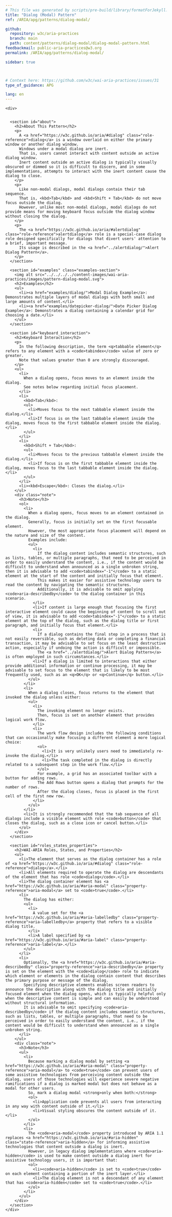 ```yaml
---
# This file was generated by scripts/pre-build/library/formatForJekyll.js
title: "Dialog (Modal) Pattern"
ref: /ARIA/apg/patterns/dialog-modal/

github:
  repository: w3c/aria-practices
  branch: main
  path: content/patterns/dialog-modal/dialog-modal-pattern.html
feedbackmail: public-aria-practices@w3.org
permalink: /ARIA/apg/patterns/dialog-modal/

sidebar: true



# Context here: https://github.com/w3c/wai-aria-practices/issues/31
type_of_guidance: APG

lang: en
---
```

<meta charset="UTF-8" />
<meta content="width=device-width, initial-scale=1.0" name="viewport" />
<title>Dialog (Modal) Pattern</title>

<script src="../../../../content-assets/wai-aria-practices/shared/js/highlight.pack.js"></script>
<script src="../../../../content-assets/wai-aria-practices/shared/js/app.js"></script>
<script src="../../../../content-assets/wai-aria-practices/shared/js/skipto.js"></script>


<link 
  rel="stylesheet"
  href="{{ '/content-assets/wai-aria-practices/styles.css' | relative_url }}"
>
<!-- Code highlighting styles -->
<link 
  rel="stylesheet"
  href="{{ '/content-assets/wai-aria-practices/shared/css/github.css' | relative_url }}"
>

<script>
const addBodyClass = undefined;
const enableSidebar = true;
if (addBodyClass) document.body.classList.add(addBodyClass);
if (enableSidebar) document.body.classList.add('has-sidebar');
</script>
    

<script>
    const parentPage = window.location.pathname.match(
      /\/(patterns|practices|about)\//
    )?.[1];
    if (parentPage) {
      const parentHref = 'a[href*="' + parentPage + '"]';
      document.querySelector(parentHref).classList.add('active');
    }
  </script>
<div>

    <div>
      

      <section id="about">
        <h2>About This Pattern</h2>
        <p>
          A <a href="https://w3c.github.io/aria/#dialog" class="role-reference">dialog</a> is a window overlaid on either the primary window or another dialog window.
          Windows under a modal dialog are inert.
          That is, users cannot interact with content outside an active dialog window.
          Inert content outside an active dialog is typically visually obscured or dimmed so it is difficult to discern, and in some implementations, attempts to interact with the inert content cause the dialog to close.
        </p>
        <p>
          Like non-modal dialogs, modal dialogs contain their tab sequence.
          That is, <kbd>Tab</kbd> and <kbd>Shift + Tab</kbd> do not move focus outside the dialog.
          However, unlike most non-modal dialogs, modal dialogs do not provide means for moving keyboard focus outside the dialog window without closing the dialog.
        </p>
        <p>
          The <a href="https://w3c.github.io/aria/#alertdialog" class="role-reference">alertdialog</a> role is a special-case dialog role designed specifically for dialogs that divert users' attention to a brief, important message.
          Its usage is described in the <a href="../alertdialog/">Alert Dialog Pattern</a>.
        </p>
      </section>

      <section id="examples" class="examples-section">
        <img alt src="../../../../content-images/wai-aria-practices/images/pattern-dialog-modal.svg">
        <h2>Examples</h2>
        <ul>
          <li><a href="examples/dialog/">Modal Dialog Example</a>: Demonstrates multiple layers of modal dialogs with both small and large amounts of content.</li>
          <li><a href="examples/datepicker-dialog/">Date Picker Dialog Example</a>: Demonstrates a dialog containing a calendar grid for choosing a date.</li>
        </ul>
      </section>

      <section id="keyboard_interaction">
        <h2>Keyboard Interaction</h2>
        <p>
          In the following description, the term <q>tabbable element</q> refers to any element with a <code>tabindex</code> value of zero or greater.
          Note that values greater than 0 are strongly discouraged.
        </p>
        <ul>
          <li>
            When a dialog opens, focus moves to an element inside the dialog.
            See notes below regarding initial focus placement.
          </li>
          <li>
            <kbd>Tab</kbd>:
            <ul>
              <li>Moves focus to the next tabbable element inside the dialog.</li>
              <li>If focus is on the last tabbable element inside the dialog, moves focus to the first tabbable element inside the dialog.</li>
            </ul>
          </li>
          <li>
            <kbd>Shift + Tab</kbd>:
            <ul>
              <li>Moves focus to the previous tabbable element inside the dialog.</li>
              <li>If focus is on the first tabbable element inside the dialog, moves focus to the last tabbable element inside the dialog.</li>
            </ul>
          </li>
          <li><kbd>Escape</kbd>: Closes the dialog.</li>
        </ul>
        <div class="note">
          <h3>Note</h3>
          <ol>
            <li>
              When a dialog opens, focus moves to an element contained in the dialog.
              Generally, focus is initially set on the first focusable element.
              However, the most appropriate focus placement will depend on the nature and size of the content.
              Examples include:
              <ul>
                <li>
                  If the dialog content includes semantic structures, such as lists, tables, or multiple paragraphs, that need to be perceived in order to easily understand the content, i.e., if the content would be difficult to understand when announced as a single unbroken string, then it is advisable to add <code>tabindex="-1"</code> to a static element at the start of the content and initially focus that element.
                  This makes it easier for assistive technology users to read the content by navigating the semantic structures.
                  Additionally, it is advisable to omit applying <code>aria-describedby</code> to the dialog container in this scenario.
                </li>
                <li>If content is large enough that focusing the first interactive element could cause the beginning of content to scroll out of view, it is advisable to add <code>tabindex="-1"</code> to a static element at the top of the dialog, such as the dialog title or first paragraph, and initially focus that element.</li>
                <li>
                  If a dialog contains the final step in a process that is not easily reversible, such as deleting data or completing a financial transaction, it may be advisable to set focus on the least destructive action, especially if undoing the action is difficult or impossible.
                  The <a href="../alertdialog/">Alert Dialog Pattern</a> is often employed in such circumstances.</li>
                <li>If a dialog is limited to interactions that either provide additional information or continue processing, it may be advisable to set focus to the element that is likely to be most frequently used, such as an <q>OK</q> or <q>Continue</q> button.</li>
              </ul>
            </li>
            <li>
              When a dialog closes, focus returns to the element that invoked the dialog unless either:
              <ul>
                <li>
                  The invoking element no longer exists.
                  Then, focus is set on another element that provides logical work flow.
                </li>
                <li>
                  The work flow design includes the following conditions that can occasionally make focusing a different element a more logical choice:
                  <ol>
                    <li>It is very unlikely users need to immediately re-invoke the dialog.</li>
                    <li>The task completed in the dialog is directly related to a subsequent step in the work flow.</li>
                  </ol>
                  For example, a grid has an associated toolbar with a button for adding rows.
                  The Add Rows button opens a dialog that prompts for the number of rows.
                  After the dialog closes, focus is placed in the first cell of the first new row.
                </li>
              </ul>
            </li>
            <li>It is strongly recommended that the tab sequence of all dialogs include a visible element with role <code>button</code> that closes the dialog, such as a close icon or cancel button.</li>
          </ol>
        </div>
      </section>

      <section id="roles_states_properties">
        <h2>WAI-ARIA Roles, States, and Properties</h2>
        <ul>
          <li>The element that serves as the dialog container has a role of <a href="https://w3c.github.io/aria/#dialog" class="role-reference">dialog</a>.</li>
          <li>All elements required to operate the dialog are descendants of the element that has role <code>dialog</code>.</li>
          <li>The dialog container element has <a href="https://w3c.github.io/aria/#aria-modal" class="property-reference">aria-modal</a> set to <code>true</code>.</li>
          <li>
            The dialog has either:
            <ul>
              <li>
                A value set for the <a href="https://w3c.github.io/aria/#aria-labelledby" class="property-reference">aria-labelledby</a> property that refers to a visible dialog title.
              </li>
              <li>A label specified by <a href="https://w3c.github.io/aria/#aria-label" class="property-reference">aria-label</a>.</li>
            </ul>
          </li>
          <li>
            Optionally, the <a href="https://w3c.github.io/aria/#aria-describedby" class="property-reference">aria-describedby</a> property is set on the element with the <code>dialog</code> role to indicate which element or elements in the dialog contain content that describes the primary purpose or message of the dialog.
            Specifying descriptive elements enables screen readers to announce the description along with the dialog title and initially focused element when the dialog opens, which is typically helpful only when the descriptive content is simple and can easily be understood without structural information.
            It is advisable to omit specifying <code>aria-describedby</code> if the dialog content includes semantic structures, such as lists, tables, or multiple paragraphs, that need to be perceived in order to easily understand the content, i.e., if the content would be difficult to understand when announced as a single unbroken string.
          </li>
        </ul>
        <div class="note">
          <h3>Note</h3>
          <ul>
            <li>
              Because marking a dialog modal by setting <a href="https://w3c.github.io/aria/#aria-modal" class="property-reference">aria-modal</a> to <code>true</code> can prevent users of some assistive technologies from perceiving content outside the dialog, users of those technologies will experience severe negative ramifications if a dialog is marked modal but does not behave as a modal for other users.
              So, mark a dialog modal <strong>only when both:</strong>
              <ol>
                <li>Application code prevents all users from interacting in any way with content outside of it.</li>
                <li>Visual styling obscures the content outside of it.</li>
              </ol>
            </li>
            <li>
              The <code>aria-modal</code> property introduced by ARIA 1.1 replaces <a href="https://w3c.github.io/aria/#aria-hidden" class="state-reference">aria-hidden</a> for informing assistive technologies that content outside a dialog is inert.
              However, in legacy dialog implementations where <code>aria-hidden</code> is used to make content outside a dialog inert for assistive technology users, it is important that:
              <ol>
                <li><code>aria-hidden</code> is set to <code>true</code> on each element containing a portion of the inert layer.</li>
                <li>The dialog element is not a descendant of any element that has <code>aria-hidden</code> set to <code>true</code>.</li>
              </ol>
            </li>
          </ul>
        </div>
      </section>
    </div>
  
</div>
<script 
  src="{{ '/content-assets/wai-aria-practices/shared/js/skipto.js' | relative_url }}"
></script>
